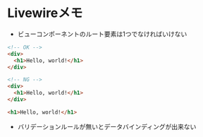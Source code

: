 # Livewireメモ

- ビューコンポーネントのルート要素は1つでなければいけない
```html
<!-- OK -->
<div>
  <h1>Hello, world!</h1>
</div>

<!-- NG -->
<div>
  <h1>Hello, world!</h1>
</div>

<h1>Hello, world!</h1>
```

- バリデーションルールが無いとデータバインディングが出来ない
